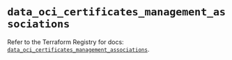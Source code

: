 # `data_oci_certificates_management_associations`

Refer to the Terraform Registry for docs: [`data_oci_certificates_management_associations`](https://registry.terraform.io/providers/oracle/oci/6.18.0/docs/data-sources/certificates_management_associations).
